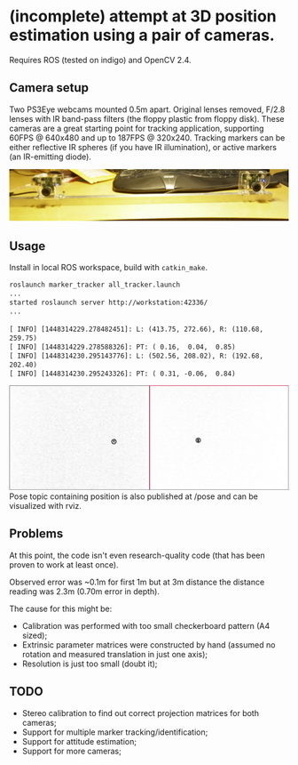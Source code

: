 (incomplete) attempt at 3D position estimation using a pair of cameras.
============================================================================


Requires ROS (tested on indigo) and OpenCV 2.4.

Camera setup
--------------

Two PS3Eye webcams mounted 0.5m apart. Original lenses removed, F/2.8 lenses with 
IR band-pass filters (the floppy plastic from floppy disk).
These cameras are a great starting point for tracking application, supporting 
60FPS @ 640x480 and up to 187FPS @ 320x240.
Tracking markers can be either reflective IR spheres (if you have IR illumination), or active markers (an IR-emitting diode).

![Camera setup](https://github.com/festlv/ir-marker-tracking/raw/master/doc/camera-setup.jpg)


Usage
--------

Install in local ROS workspace, build with `catkin_make`.


```
roslaunch marker_tracker all_tracker.launch
...
started roslaunch server http://workstation:42336/
...

[ INFO] [1448314229.278482451]: L: (413.75, 272.66), R: (110.68, 259.75)
[ INFO] [1448314229.278588326]: PT: ( 0.16,  0.04,  0.85)
[ INFO] [1448314230.295143776]: L: (502.56, 208.02), R: (192.68, 202.40)
[ INFO] [1448314230.295243326]: PT: ( 0.31, -0.06,  0.84)

```
![Screenshot of output](https://github.com/festlv/ir-marker-tracking/raw/master/doc/stereo-screenshot.jpg)
Pose topic containing position is also published at /pose and can be visualized
with rviz.


Problems
--------------

At this point, the code isn't even research-quality code (that has been proven
to work at least once).

Observed error was ~0.1m for first 1m but at 3m distance the distance reading was 2.3m 
(0.70m error in depth).

The cause for this might be:

* Calibration was performed with too small checkerboard pattern (A4 sized);
* Extrinsic parameter matrices were constructed by hand (assumed no rotation
  and measured translation in just one axis);
* Resolution is just too small (doubt it);


TODO
---------

* Stereo calibration to find out correct projection matrices for both cameras;
* Support for multiple marker tracking/identification;
* Support for attitude estimation;
* Support for more cameras;
